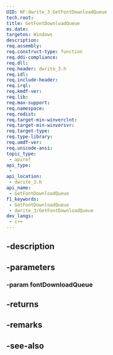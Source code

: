 ```yaml
---
UID: NF:dwrite_3.GetFontDownloadQueue
tech.root: 
title: GetFontDownloadQueue
ms.date: 
targetos: Windows
description: 
req.assembly: 
req.construct-type: function
req.ddi-compliance: 
req.dll: 
req.header: dwrite_3.h
req.idl: 
req.include-header: 
req.irql: 
req.kmdf-ver: 
req.lib: 
req.max-support: 
req.namespace: 
req.redist: 
req.target-min-winverclnt: 
req.target-min-winversvr: 
req.target-type: 
req.type-library: 
req.umdf-ver: 
req.unicode-ansi: 
topic_type:
 - apiref
api_type:
 - 
api_location:
 - dwrite_3.h
api_name:
 - GetFontDownloadQueue
f1_keywords:
 - GetFontDownloadQueue
 - dwrite_3/GetFontDownloadQueue
dev_langs:
 - c++
---
```


## -description

## -parameters

### -param fontDownloadQueue

## -returns

## -remarks

## -see-also

